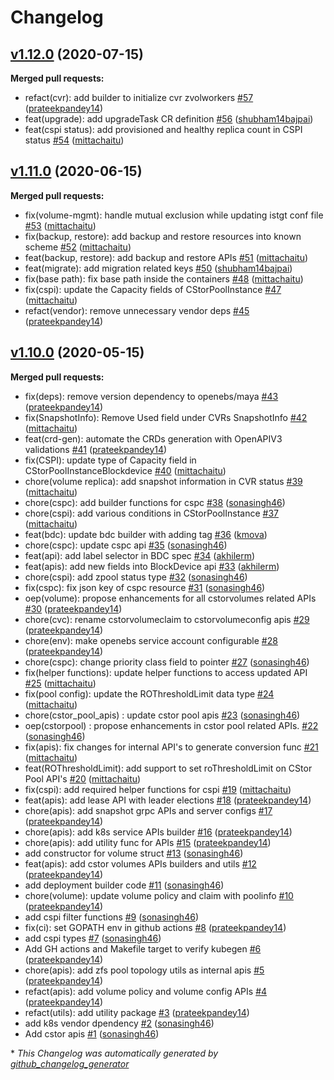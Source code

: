 # Changelog

## [v1.12.0](https://github.com/openebs/api/tree/v1.12.0) (2020-07-15)

**Merged pull requests:**

- refact\(cvr\): add builder to initialize cvr zvolworkers [\#57](https://github.com/openebs/api/pull/57) ([prateekpandey14](https://github.com/prateekpandey14))
- feat\(upgrade\): add upgradeTask CR definition [\#56](https://github.com/openebs/api/pull/56) ([shubham14bajpai](https://github.com/shubham14bajpai))
- feat\(cspi status\): add provisioned and healthy replica count in CSPI status [\#54](https://github.com/openebs/api/pull/54) ([mittachaitu](https://github.com/mittachaitu))

## [v1.11.0](https://github.com/openebs/api/tree/v1.11.0) (2020-06-15)

**Merged pull requests:**

- fix\(volume-mgmt\): handle mutual exclusion while updating istgt conf file [\#53](https://github.com/openebs/api/pull/53) ([mittachaitu](https://github.com/mittachaitu))
- fix\(backup, restore\): add backup and restore resources into known scheme [\#52](https://github.com/openebs/api/pull/52) ([mittachaitu](https://github.com/mittachaitu))
- feat\(backup, restore\): add backup and restore APIs [\#51](https://github.com/openebs/api/pull/51) ([mittachaitu](https://github.com/mittachaitu))
- feat\(migrate\): add migration related keys [\#50](https://github.com/openebs/api/pull/50) ([shubham14bajpai](https://github.com/shubham14bajpai))
- fix\(base path\): fix base path inside the containers [\#48](https://github.com/openebs/api/pull/48) ([mittachaitu](https://github.com/mittachaitu))
- fix\(cspi\): update the Capacity fields of CStorPoolInstance [\#47](https://github.com/openebs/api/pull/47) ([mittachaitu](https://github.com/mittachaitu))
- refact\(vendor\): remove unnecessary vendor deps [\#45](https://github.com/openebs/api/pull/45) ([prateekpandey14](https://github.com/prateekpandey14))

## [v1.10.0](https://github.com/openebs/api/tree/v1.10.0) (2020-05-15)

**Merged pull requests:**

- fix\(deps\): remove version dependency to openebs/maya [\#43](https://github.com/openebs/api/pull/43) ([prateekpandey14](https://github.com/prateekpandey14))
- fix\(SnapshotInfo\): Remove Used field under CVRs SnapshotInfo [\#42](https://github.com/openebs/api/pull/42) ([mittachaitu](https://github.com/mittachaitu))
- feat\(crd-gen\): automate the CRDs generation with OpenAPIV3 validations  [\#41](https://github.com/openebs/api/pull/41) ([prateekpandey14](https://github.com/prateekpandey14))
-  fix\(CSPI\): update type of Capacity field in CStorPoolInstanceBlockdevice [\#40](https://github.com/openebs/api/pull/40) ([mittachaitu](https://github.com/mittachaitu))
- chore\(volume replica\): add snapshot information in CVR status [\#39](https://github.com/openebs/api/pull/39) ([mittachaitu](https://github.com/mittachaitu))
- chore\(cspc\): add builder functions for cspc [\#38](https://github.com/openebs/api/pull/38) ([sonasingh46](https://github.com/sonasingh46))
- chore\(cspi\): add various conditions in CStorPoolInstance [\#37](https://github.com/openebs/api/pull/37) ([mittachaitu](https://github.com/mittachaitu))
- feat\(bdc\): update bdc builder with adding tag [\#36](https://github.com/openebs/api/pull/36) ([kmova](https://github.com/kmova))
- chore\(cspc\): update cspc api [\#35](https://github.com/openebs/api/pull/35) ([sonasingh46](https://github.com/sonasingh46))
- feat\(api\): add label selector in BDC spec [\#34](https://github.com/openebs/api/pull/34) ([akhilerm](https://github.com/akhilerm))
- feat\(apis\): add new fields into BlockDevice api [\#33](https://github.com/openebs/api/pull/33) ([akhilerm](https://github.com/akhilerm))
- chore\(cspi\): add zpool status type [\#32](https://github.com/openebs/api/pull/32) ([sonasingh46](https://github.com/sonasingh46))
- fix\(cspc\): fix json key of cspc resource [\#31](https://github.com/openebs/api/pull/31) ([sonasingh46](https://github.com/sonasingh46))
- oep\(volume\): propose enhancements for all cstorvolumes related APIs [\#30](https://github.com/openebs/api/pull/30) ([prateekpandey14](https://github.com/prateekpandey14))
- chore\(cvc\): rename cstorvolumeclaim to cstorvolumeconfig apis [\#29](https://github.com/openebs/api/pull/29) ([prateekpandey14](https://github.com/prateekpandey14))
- chore\(env\): make openebs service account configurable [\#28](https://github.com/openebs/api/pull/28) ([prateekpandey14](https://github.com/prateekpandey14))
- chore\(cspc\): change priority class field to pointer [\#27](https://github.com/openebs/api/pull/27) ([sonasingh46](https://github.com/sonasingh46))
- fix\(helper functions\): update helper functions to access updated API [\#25](https://github.com/openebs/api/pull/25) ([mittachaitu](https://github.com/mittachaitu))
- fix\(pool config\): update the ROThresholdLimit data type [\#24](https://github.com/openebs/api/pull/24) ([mittachaitu](https://github.com/mittachaitu))
- chore\(cstor\_pool\_apis\) : update cstor pool apis [\#23](https://github.com/openebs/api/pull/23) ([sonasingh46](https://github.com/sonasingh46))
- oep\(cstorpool\) : propose enhancements in cstor pool related APIs. [\#22](https://github.com/openebs/api/pull/22) ([sonasingh46](https://github.com/sonasingh46))
- fix\(apis\): fix changes for internal API's to generate conversion func [\#21](https://github.com/openebs/api/pull/21) ([mittachaitu](https://github.com/mittachaitu))
- feat\(ROThresholdLimit\): add support to set roThresholdLimit on CStor Pool API's [\#20](https://github.com/openebs/api/pull/20) ([mittachaitu](https://github.com/mittachaitu))
- fix\(cspi\): add required helper functions for cspi [\#19](https://github.com/openebs/api/pull/19) ([mittachaitu](https://github.com/mittachaitu))
- feat\(apis\): add lease API with leader elections [\#18](https://github.com/openebs/api/pull/18) ([prateekpandey14](https://github.com/prateekpandey14))
- chore\(apis\): add snapshot grpc APIs and server configs [\#17](https://github.com/openebs/api/pull/17) ([prateekpandey14](https://github.com/prateekpandey14))
- chore\(apis\): add k8s service APIs builder [\#16](https://github.com/openebs/api/pull/16) ([prateekpandey14](https://github.com/prateekpandey14))
- chore\(apis\): add utility func for APIs [\#15](https://github.com/openebs/api/pull/15) ([prateekpandey14](https://github.com/prateekpandey14))
- add constructor for volume struct [\#13](https://github.com/openebs/api/pull/13) ([sonasingh46](https://github.com/sonasingh46))
- feat\(apis\): add cstor volumes APIs builders and utils [\#12](https://github.com/openebs/api/pull/12) ([prateekpandey14](https://github.com/prateekpandey14))
- add deployment builder code [\#11](https://github.com/openebs/api/pull/11) ([sonasingh46](https://github.com/sonasingh46))
- chore\(volume\): update volume policy and claim with poolinfo [\#10](https://github.com/openebs/api/pull/10) ([prateekpandey14](https://github.com/prateekpandey14))
- add cspi filter functions [\#9](https://github.com/openebs/api/pull/9) ([sonasingh46](https://github.com/sonasingh46))
- fix\(ci\): set GOPATH env in github actions [\#8](https://github.com/openebs/api/pull/8) ([prateekpandey14](https://github.com/prateekpandey14))
- add cspi types [\#7](https://github.com/openebs/api/pull/7) ([sonasingh46](https://github.com/sonasingh46))
- Add GH actions and Makefile target to verify kubegen [\#6](https://github.com/openebs/api/pull/6) ([prateekpandey14](https://github.com/prateekpandey14))
- chore\(apis\): add zfs pool topology utils as internal apis [\#5](https://github.com/openebs/api/pull/5) ([prateekpandey14](https://github.com/prateekpandey14))
- refact\(apis\): add volume policy and volume config APIs [\#4](https://github.com/openebs/api/pull/4) ([prateekpandey14](https://github.com/prateekpandey14))
- refact\(utils\): add utility package [\#3](https://github.com/openebs/api/pull/3) ([prateekpandey14](https://github.com/prateekpandey14))
- add k8s vendor dpendency [\#2](https://github.com/openebs/api/pull/2) ([sonasingh46](https://github.com/sonasingh46))
- Add cstor apis [\#1](https://github.com/openebs/api/pull/1) ([sonasingh46](https://github.com/sonasingh46))


\* *This Changelog was automatically generated by [github_changelog_generator](https://github.com/github-changelog-generator/github-changelog-generator)*
